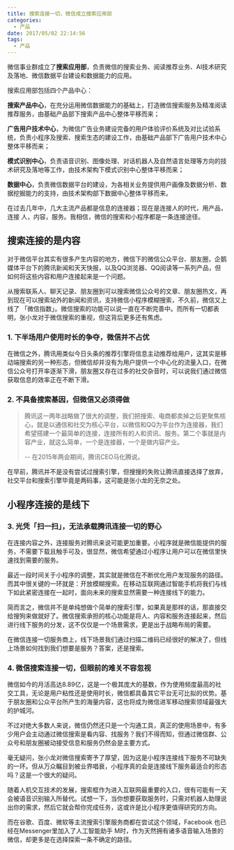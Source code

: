 ```yaml
---
title: 搜索连接一切，微信成立搜索应用部
categories:
  - 产品
date: 2017/05/02 22:14:56
tags:
  - 产品
---
```


微信事业群成立了**搜索应用部**，负责微信的搜索业务、阅读推荐业务、AI技术研究及落地、微信数据平台建设和数据能力的应用。

搜索应用部包括四个产品中心：

**搜索产品中心**，在充分运用微信数据能力的基础上，打造微信搜索服务及精准阅读推荐服务，由基础产品部下搜索产品中心整体平移而来；

**广告用户技术中心**，为微信广告业务建设完备的用户体验评价系统及对比试验系统，负责小程序及搜索、搜索生态的建设工作，由基础产品部下广告用户技术中心整体平移而来；

**模式识别中心**，负责语音识别、图像处理、对话机器人及自然语言处理等方向的技术研究及落地等工作，由技术架构下模式识别中心整体平移而来；

**数据中心**，负责微信数据平台的建设，为各相关业务提供用户画像及数据分析、数据挖掘能力的支持，由技术架构部下数据中心整体平移而来。

在过去几年中，几大主流产品都是信息的连接器；现在是连接人的时代，用产品，连接 人，内容，服务。我相信，微信的搜索和小程序都是一条连接途径。

## 搜索连接的是内容

对于微信平台其实有很多产生内容的地方，微信下的微信公众平台、朋友圈，企鹅媒体平台下的腾讯新闻和天天快报，以及QQ浏览器、QQ阅读等一系列产品，但如何将这些内容和用户连接起来是一个问题。

从搜索联系人、聊天记录、朋友圈到可以搜索微信公众号的文章、朋友圈热文，再到现在可以搜索站外的新闻和资讯，支持微信小程序模糊搜索，不久前，微信又上线了 「微信指数」。微信搜索的功能可以说一直在不断完善中。而所有一切都表明，张小龙对于微信搜索的重视，但这背后更多还有焦虑。

### 1\. 下半场用户使用时长的争夺，微信并不占优

在微信之外，腾讯用类似今日头条的推荐引擎将信息主动推荐给用户，这其实是移动端搜索的另一种形态，但微信却并没有为用户提供一个中心化的流量入口，在微信公众号打开率逐渐下滑，朋友圈又存在过多的社交杂音时，可以说我们通过微信获取信息的效率正在不断下滑。

### 2\. 不具备搜索基因，但微信又必须得做

> 腾讯这一两年战略做了很大的调整，我们把搜索、电商都卖掉之后更聚焦核心，就是以通信和社交为核心平台，以微信和QQ为平台作为连接器，我们希望搭建一个最简单的连接，连接所有的人和资讯、服务。第二个事就是内容产业，就这么简单，一个是连接器，一个是做内容产业。
>
> -- 在2015年两会期间，腾讯CEO马化腾说。

在早前，腾讯并不是没有尝试过搜索引擎，但搜搜的失败让腾讯直接选择了放弃，社交平台和搜索引擎毕竟是两码事，这可能是张小龙的无奈之处。

## 小程序连接的是线下

### 3\. 光凭「扫一扫」，无法承载腾讯连接一切的野心

在连接内容之外，连接服务对腾讯来说可能更加重要。小程序就是微信能提供的服务，不需要下载且触手可及，很显然，微信希望通过小程序让用户可以在微信里快速找到需要的服务。

最近一段时间关于小程序的调整，其实就是微信在不断优化用户发现服务的路径。而其中很关键的一环就是：开放模糊搜索。在移动互联网通过智能手机将我们与线下如此紧密连接在一起时，面向未来的搜索显然需要一种连接线下的能力。

简而言之，微信并不是单纯想做个简单的搜索引擎，如果真是那样的话，那直接交给搜狗来做就好了。微信搜索承担的核心功能是将人、内容和服务连接起来，然后进行线下服务的分发，这不仅仅是一个场景需求，更是出于战略布局的需要。

在微信连接一切服务商上，线下场景我们通过扫描二维码已经很好的解决了，但线上场景如何找到我们想要是服务？答案，还是搜索。

### 4\. 微信搜索连接一切，但眼前的难关不容忽视

微信如今的月活高达8.89亿，这是一个极其庞大的基数，作为使用频度最高的社交工具，无论是用户粘性还是使用时长，微信都具备其它平台无可比拟的优势。基于朋友圈和公众平台所产生的海量内容，这也将成为微信进军移动搜索领域最强大的护城河。

不过对绝大多数人来说，微信仍然还只是一个沟通工具，真正的使用场景中，有多少用户会主动通过微信搜索是看内容、找服务？我们不得而知，但通过微信群、公众号和朋友圈被动接受信息和服务仍然会是主要方式。

毫无疑问，张小龙对微信搜索寄予了厚望，因为这是小程序连接线下服务不可缺失的一环。但从万众瞩目到被业界唱衰，小程序真的会是连接线下服务最适合的形态吗？这是一个很大的疑问。

随着人机交互技术的发展，搜索框作为进入互联网最重要的入口，很有可能有一天会被语音识别输入所替代。试想一下，当你想要获取服务时，只需对机器人助理说出你的需求，然后它就会帮你完成任务，这或许是比小程序更值得研究的方向。

而在谷歌、百度、微软等主流搜索引擎服务商都在尝试这个领域，Facebook 也已经在Messenger里加入了人工智能助手 M时，作为天然拥有诸多语音输入场景的微信，却更多是在选择探索一条不确定的路径。

